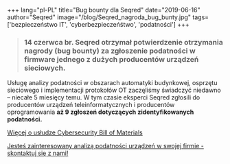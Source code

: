 +++
lang="pl-PL"
title="Bug bounty dla Seqred"
date="2019-06-16"
author="Seqred"
image="/blog/Seqred_nagroda_bug_bunty.jpg"
tags=['bezpieczeństwo IT', 'cyberbezpieczeńśtwo', 'podatności']
+++

> ### 14 czerwca br. Seqred otrzymał potwierdzenie otrzymania nagrody (bug bounty) za zgłoszenie podatności w firmware jednego z dużych producentów urządzeń sieciowych.

Usługę analizy podatności w obszarach automatyki budynkowej, osprzętu sieciowego i implementacji protokołów OT zaczęliśmy świadczyć niedawno – niecałe 5 miesięcy temu. W tym czasie eksperci Seqred zgłosili do producentów urządzeń teleinformatycznych i producentów oprogramowania **aż 9 zgłoszeń dotyczących zidentyfikowanych podatności.**

[Więcej o usłudze Cybersecurity Bill of Materials](https://seqred.pl/cbom/)

[Jesteś zainteresowany analizą podatności urządzeń w swojej firmie - skontaktuj się z nami!](https://seqred.pl/kontakt/)

